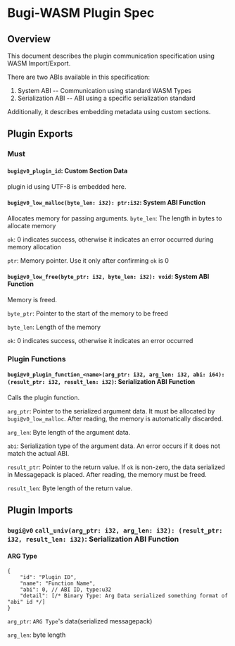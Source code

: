 # Bugi-WASM Plugin Spec

## Overview
This document describes the plugin communication specification using WASM Import/Export.

There are two ABIs available in this specification:
1. System ABI -- Communication using standard WASM Types
2. Serialization ABI -- ABI using a specific serialization standard

Additionally, it describes embedding metadata using custom sections.

## Plugin Exports
### Must
#### `bugi@v0_plugin_id`: Custom Section Data
plugin id using UTF-8 is embedded here.

#### `bugi@v0_low_malloc(byte_len: i32): ptr:i32`: System ABI Function
Allocates memory for passing arguments.
`byte_len`: The length in bytes to allocate memory

`ok`: 0 indicates success, otherwise it indicates an error occurred during memory allocation

`ptr`: Memory pointer. Use it only after confirming `ok` is 0

#### `bugi@v0_low_free(byte_ptr: i32, byte_len: i32): void`: System ABI Function
Memory is freed.

`byte_ptr`: Pointer to the start of the memory to be freed

`byte_len`: Length of the memory

`ok`: 0 indicates success, otherwise it indicates an error occurred

### Plugin Functions

#### `bugi@v0_plugin_function_<name>(arg_ptr: i32, arg_len: i32, abi: i64): (result_ptr: i32, result_len: i32)`: Serialization ABI Function
Calls the plugin function.

`arg_ptr`: Pointer to the serialized argument data. It must be allocated by `bugi@v0_low_malloc`. After reading, the memory is automatically discarded.

`arg_len`: Byte length of the argument data.

`abi`: Serialization type of the argument data. An error occurs if it does not match the actual ABI.

`result_ptr`: Pointer to the return value. If `ok` is non-zero, the data serialized in Messagepack is placed. After reading, the memory must be freed.

`result_len`: Byte length of the return value.

## Plugin Imports

### `bugi@v0` `call_univ(arg_ptr: i32, arg_len: i32): (result_ptr: i32, result_len: i32)`: Serialization ABI Function
#### ARG Type
```jsonc
{
    "id": "Plugin ID",
    "name": "Function Name",
    "abi": 0, // ABI ID, type:u32
    "detail": [/* Binary Type: Arg Data serialized something format of "abi" id */]
}
```
`arg_ptr`: `ARG Type`'s data(serialized messagepack)

`arg_len`: byte length

